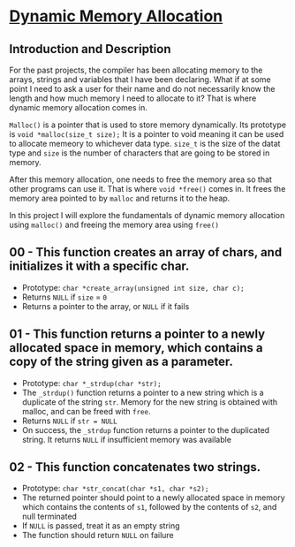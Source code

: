 # <ins>Dynamic Memory Allocation</ins>

## Introduction and Description
For the past projects, the compiler has been allocating memory to the arrays, strings and variables that I have been declaring. What if at some point I need to ask a user for their name and do not necessarily know the length and how much memory I need to allocate to it? That is where dynamic memory allocation comes in.

`Malloc()` is a pointer that is used to store memory dynamically. Its prototype is `void *malloc(size_t size);` It is a pointer to void meaning it can be used to allocate memeory to whichever data type. `size_t` is the size of the datat type and `size` is the number of characters that are going to be stored in memory.

After this memory allocation, one needs to free the memory area so that other programs can use it. That is where `void *free()` comes in. It frees the memory area pointed to by `malloc` and returns it to the heap.

In this project I will explore the fundamentals of dynamic memory allocation using `malloc()` and freeing the memory area using `free()`

## 00 - This function creates an array of chars, and initializes it with a specific char.
- Prototype: `char *create_array(unsigned int size, char c);`
- Returns `NULL` if `size` = `0`
- Returns a pointer to the array, or `NULL` if it fails

## 01 - This function returns a pointer to a newly allocated space in memory, which contains a copy of the string given as a parameter.
- Prototype: `char *_strdup(char *str);`
- The `_strdup()` function returns a pointer to a new string which is a duplicate of the string `str`. Memory for the new string is obtained with malloc, and can be freed with `free`.
- Returns `NULL` if `str = NULL`
- On success, the `_strdup` function returns a pointer to the duplicated string. It returns `NULL` if insufficient memory was available

## 02 - This function concatenates two strings.
- Prototype: `char *str_concat(char *s1, char *s2);`
- The returned pointer should point to a newly allocated space in memory which contains the contents of `s1`, followed by the contents of `s2`, and null terminated
- If `NULL` is passed, treat it as an empty string
- The function should return `NULL` on failure